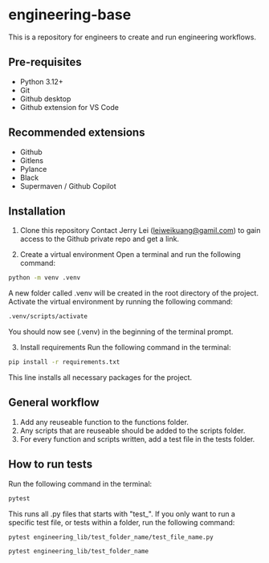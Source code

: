 # engineering-base
This is a repository for engineers to create and run engineering workflows.

## Pre-requisites
- Python 3.12+
- Git
- Github desktop
- Github extension for VS Code

## Recommended extensions
- Github
- Gitlens
- Pylance
- Black
- Supermaven / Github Copilot

## Installation
1. Clone this repository
Contact Jerry Lei (leiweikuang@gamil.com) to gain access to the Github private repo and get a link.

2. Create a virtual environment
Open a terminal and run the following command:
``` bash
python -m venv .venv
```

A new folder called .venv will be created in the root directory of the project. Activate the virtual environment by running the following command:
``` bash
.venv/scripts/activate
```
You should now see (.venv) in the beginning of the terminal prompt.

3. Install requirements
Run the following command in the terminal:
``` bash
pip install -r requirements.txt
```
This line installs all necessary packages for the project.

## General workflow
1. Add any reuseable function to the functions folder.
2. Any scripts that are reuseable should be added to the scripts folder.
3. For every function and scripts written, add a test file in the tests folder. 

## How to run tests
Run the following command in the terminal:
``` bash
pytest
```
This runs all .py files that starts with "test_".
If you only want to run a specific test file, or tests within a folder, run the following command:

``` bash
pytest engineering_lib/test_folder_name/test_file_name.py
```

``` bash
pytest engineering_lib/test_folder_name
```
